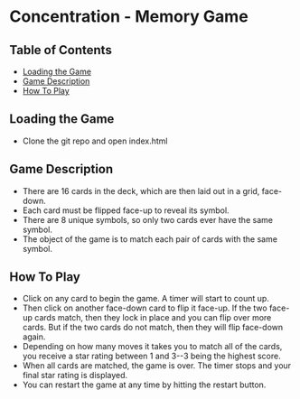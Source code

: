 # Concentration - Memory Game

## Table of Contents

* [Loading the Game](#loadingthegame)
* [Game Description](#gamedescription)
* [How To Play](#howtoplay)

## Loading the Game

* Clone the git repo and open index.html

## Game Description

* There are 16 cards in the deck, which are then laid out in a grid, face-down.
* Each card must be flipped face-up to reveal its symbol.
* There are 8 unique symbols, so only two cards ever have the same symbol.
* The object of the game is to match each pair of cards with the same symbol.

## How To Play

* Click on any card to begin the game. A timer will start to count up.
* Then click on another face-down card to flip it face-up. If the two face-up cards match, then they lock in place and you can flip over more cards. But if the two cards do not match, then they will flip face-down again.
* Depending on how many moves it takes you to match all of the cards, you receive a star rating between 1 and 3--3 being the highest score.
* When all cards are matched, the game is over. The timer stops and your final star rating is displayed.
* You can restart the game at any time by hitting the restart button.
